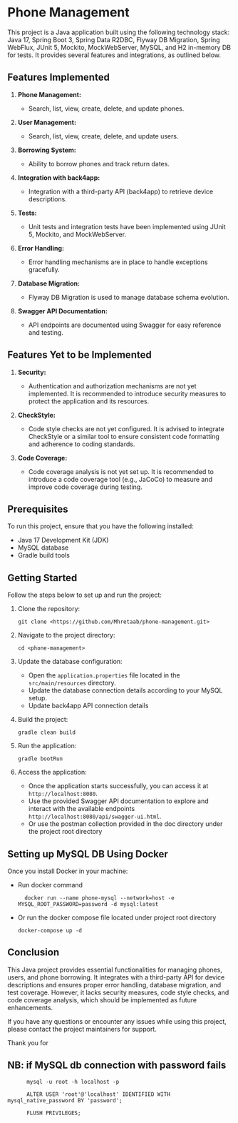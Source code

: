 # Phone Management

This project is a Java application built using the following technology stack: Java 17, Spring Boot 3, Spring Data R2DBC, Flyway DB Migration, Spring WebFlux, JUnit 5, Mockito, MockWebServer, MySQL, and H2 in-memory DB for tests. It provides several features and integrations, as outlined below.

## Features Implemented

1. **Phone Management:**
    - Search, list, view, create, delete, and update phones.

2. **User Management:**
    - Search, list, view, create, delete, and update users.

3. **Borrowing System:**
    - Ability to borrow phones and track return dates.

4. **Integration with back4app:**
    - Integration with a third-party API (back4app) to retrieve device descriptions.

5. **Tests:**
    - Unit tests and integration tests have been implemented using JUnit 5, Mockito, and MockWebServer.

6. **Error Handling:**
    - Error handling mechanisms are in place to handle exceptions gracefully.

7. **Database Migration:**
    - Flyway DB Migration is used to manage database schema evolution.

8. **Swagger API Documentation:**
    - API endpoints are documented using Swagger for easy reference and testing.

## Features Yet to be Implemented

1. **Security:**
    - Authentication and authorization mechanisms are not yet implemented. It is recommended to introduce security measures to protect the application and its resources.

2. **CheckStyle:**
    - Code style checks are not yet configured. It is advised to integrate CheckStyle or a similar tool to ensure consistent code formatting and adherence to coding standards.

3. **Code Coverage:**
    - Code coverage analysis is not yet set up. It is recommended to introduce a code coverage tool (e.g., JaCoCo) to measure and improve code coverage during testing.

## Prerequisites

To run this project, ensure that you have the following installed:

- Java 17 Development Kit (JDK)
- MySQL database
- Gradle build tools

## Getting Started

Follow the steps below to set up and run the project:

1. Clone the repository:
   ```shell
   git clone <https://github.com/Mhretaab/phone-management.git>
   ```

2. Navigate to the project directory:
   ```shell
   cd <phone-management>
   ```

3. Update the database configuration:
    - Open the `application.properties` file located in the `src/main/resources` directory.
    - Update the database connection details according to your MySQL setup.
    - Update back4app API connection details

4. Build the project:

      ```shell
      gradle clean build
      ```

5. Run the application:

      ```shell
      gradle bootRun
      ```

6. Access the application:
    - Once the application starts successfully, you can access it at `http://localhost:8080`.
    - Use the provided Swagger API documentation to explore and interact with the available endpoints `http://localhost:8080/api/swagger-ui.html`.
    - Or use the postman collection provided in the doc directory under the project root directory

## Setting up MySQL DB Using Docker

Once you install Docker in your machine:
- Run docker command

     ```shell
       docker run --name phone-mysql --network=host -e MYSQL_ROOT_PASSWORD=password -d mysql:latest
     ```

- Or run the docker compose file located under project root directory

     ```shell
     docker-compose up -d
  ```

## Conclusion

This Java project provides essential functionalities for managing phones, users, and phone borrowing. It integrates with a third-party API for device descriptions and ensures proper error handling, database migration, and test coverage. However, it lacks security measures, code style checks, and code coverage analysis, which should be implemented as future enhancements.

If you have any questions or encounter any issues while using this project, please contact the project maintainers for support.

Thank you for

## NB: if MySQL db connection with password fails

```shell
      mysql -u root -h localhost -p
```
```shell
      ALTER USER 'root'@'localhost' IDENTIFIED WITH mysql_native_password BY 'password';
```
```shell
      FLUSH PRIVILEGES;
```

